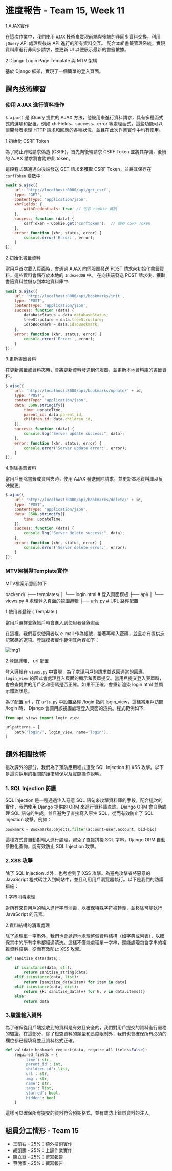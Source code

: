 # 進度報告 - Team 15, Week 11

1.AJAX實作

在這次作業中，我們使用 `AJAX` 技術來實現前端與後端的非同步資料交換，利用 `jQuery` API 處理與後端 API 進行的所有資料交互。
配合本組書籤管理系統，實現資料庫進行非同步請求，並更新 UI 以便展示最新的書籤數據。

2.Django Login Page Template 與 MTV 架構

基於 Django 框架，實現了一個簡單的登入頁面。


## 課內技術練習

### 使用 AJAX 進行資料操作

`$.ajax()` 是 jQuery 提供的 AJAX 方法，他被用來進行資料請求，具有多種函式式的選項和配置，例如 xhrFields、success、error 等處理函式，這些功能可以讓開發者處理 HTTP 請求和回應的各種狀況，並且在此次作業實作中均有使用。


1.初始化 CSRF Token

為了防止跨站請求偽造 (CSRF)，首先向後端請求 CSRF Token 並將其存儲，後續的 AJAX 請求將會附帶此 token。

這段程式碼通過向後端發送 GET 請求來獲取 CSRF Token，並將其保存在 `csrfToken` 變數中:

```javascript
await $.ajax({
    url: 'http://localhost:8000/api/get_csrf',
    type: 'GET',
    contentType: 'application/json',
    xhrFields: {
        withCredentials: true  // 包含 cookie 資訊
    },
    success: function (data) {
        csrfToken = Cookie.get('csrftoken');  // 儲存 CSRF Token
    },
    error: function (xhr, status, error) {
        console.error('Error:', error);
    }
});
```


2.初始化書籤資料

當用戶首次載入頁面時，會通過 AJAX 向伺服器發送 POST 請求來初始化書籤資料。這些資料會儲存於本地的 `IndexedDB` 中。
在向後端發送 POST 請求後，獲取書籤資料並儲存到本地資料庫中:

```javascript
await $.ajax({
    url: 'http://localhost:8000/api/bookmarks/init',
    type: 'POST',
    contentType: 'application/json',
    success: function (data) {
        databaseStatus = data.databaseStatus;
        treeStructure = data.treeStructure;
        idToBookmark = data.idToBookmark;
    },
    error: function (xhr, status, error) {
        console.error('Error:', error);
    }
});
```

3.更新書籤資料

在更新書籤或資料夾時，會將更新資料發送到伺服器，並更新本地資料庫的書籤資料。

```javascript
$.ajax({
    url: 'http://localhost:8000/api/bookmarks/update/' + id,
    type: 'POST',
    contentType: 'application/json',
    data: JSON.stringify({
        time: updateTime,
        parent_id: data.parent_id,
        children_id: data.children_id,
    }),
    success: function (data) {
        console.log("Server update success:", data);
    },
    error: function (xhr, status, error) {
        console.error('Server update error:', error);
    }
});
```


4.刪除書籤資料

當用戶刪除書籤或資料夾時，使用 AJAX 發送刪除請求，並更新本地資料庫以反映變更。

```javascript
$.ajax({
    url: 'http://localhost:8000/api/bookmarks/delete/' + id,
    type: 'POST',
    contentType: 'application/json',
    data: JSON.stringify({
        time: updateTime,
    }),
    success: function (data) {
        console.log("Server delete success:", data);
    },
    error: function (xhr, status, error) {
        console.error('Server delete error:', error);
    }
});
```


### MTV架構與Template實作

MTV檔案示意圖如下

backend/
├── templates/
│   └── login.html         # 登入頁面模板
├── api/
│   └── views.py           # 處理登入頁面的視圖邏輯
├── urls.py                # URL 路徑配置


1.使用者登錄 ( Template )

當用戶選擇登錄帳戶時會進入到使用者登錄畫面

在這裡，我們要求使用者以 e-mail 作為帳號，接著再輸入密碼，並且亦有提供忘記密碼的選項。登錄模板實作範例其內容如下：

![img1](./report_imgs/Week11/img1.gif)


2.登錄邏輯、 url 配置

登入邏輯在 `views.py` 中實現，為了處理用戶的請求並返回適當的回應， `login_view` 的函式會處理登入頁面的顯示和表單提交。當用戶提交登入表單時，會檢查提供的用戶名和密碼是否正確。如果不正確，會重新渲染 login.html 並顯示錯誤訊息。

為了配置 url ，在 `urls.py` 中設置路徑 /login 指向 login_view，這樣當用戶訪問 /login 時， Django 會調用該視圖處理登入頁面的渲染。程式範例如下:

```python
from api.views import login_view

urlpatterns = [
    path('login/', login_view, name='login'),
]
```



## 額外相關技術

這次課外的部分，我們為了預防應用程式遭受 SQL Injection 和 XSS 攻擊。以下是這次採用的相關防護措施保以及實際操作說明。

### 1. SQL Injection 防護

SQL Injection 是一種通過注入惡意 SQL 語句來攻擊資料庫的手段。配合這次的實作，我們使用 Django 提供的 ORM 來進行資料庫查詢。Django ORM 會自動處理 SQL 語句的生成，並且避免了直接寫入原生 SQL，從而有效防止了 SQL Injection 攻擊。例如：

```python
bookmark = Bookmarks.objects.filter(account=user.account, bid=bid)
```

這種方式會自動對輸入進行處理，避免了直接拼接 SQL 字串，Django ORM 自動參數化查詢，能有效防止 SQL Injection 攻擊。

### 2.XSS 攻擊

除了 SQL Injection 以外，也考慮到了 XSS 攻擊。為避免攻擊者將惡意的 JavaScript 程式碼注入到網站中，並且利用用戶瀏覽器執行。以下是我們的防護措施：

1.字串消毒處理

對所有來自用戶的輸入進行字串消毒，以確保特殊字符被轉義，並移除可能執行 JavaScript 的元素。

2.資料結構的消毒處理

除了處理單一字串外，我們也會遞迴地處理整個資料結構（如字典或列表），以確保其中的所有字串都經過清洗。這樣不僅能處理單一字串，還能處理包含字串的複雜資料結構，從而有效防止 XSS 攻擊。

```python
def sanitize_data(data):

    if isinstance(data, str):
        return sanitize_string(data)
    elif isinstance(data, list):
        return [sanitize_data(item) for item in data]
    elif isinstance(data, dict):
        return {k: sanitize_data(v) for k, v in data.items()}
    else:
        return data
```

### 3.驗證輸入資料

為了確保從用戶端接收到的資料是有效且安全的，我們對用戶提交的資料進行嚴格的驗證。在這部分，除了檢查資料的類型和長度限制外，我們也會確保所有必須的欄位都已經填寫並且資料格式正確。

```python
def validate_bookmark_request(data, require_all_fields=False):
    required_fields = {
        'time': str,
        'parent_id': int,
        'children_id': list,
        'url': str,
        'img': str,
        'name': str,
        'tags': list,
        'starred': bool,
        'hidden': bool
    }
```
這樣可以確保所有提交的資料符合預期格式，並有效防止錯誤資料的注入。



## 組員分工情形 - Team 15

- 王凱右 - 25%：額外技術實作
- 胡凱騰 - 25%：上課作業實作
- 陳立亘 - 25%：撰寫報告
- 蔡佾家 - 25%：撰寫報告
